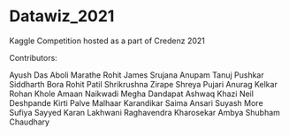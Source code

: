 # Datawiz_2021
Kaggle Competition hosted as a part of Credenz 2021


Contributors:

Ayush Das
Aboli Marathe
Rohit James
Srujana
Anupam
Tanuj 
Pushkar
Siddharth Bora
Rohit Patil
Shrikrushna Zirape
Shreya Pujari
Anurag Kelkar
Rohan Khole
Amaan Naikwadi
Megha Dandapat
Ashwaq Khazi
Neil Deshpande
Kirti Palve
Malhaar Karandikar
Saima Ansari
Suyash More
Sufiya Sayyed
Karan Lakhwani
Raghavendra Kharosekar
Ambya
Shubham Chaudhary
